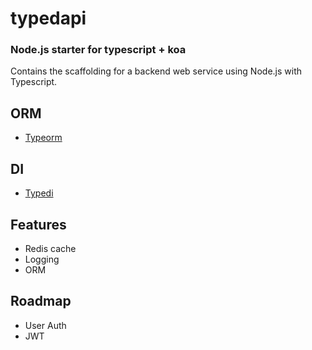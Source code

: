 # typedapi

### Node.js starter for typescript + koa

Contains the scaffolding for a backend web service using Node.js with Typescript.

## ORM
- [Typeorm](https://github.com/typeorm/typeorm) 

## DI
- [Typedi](https://github.com/typestack/typedi)

## Features
- Redis cache
- Logging
- ORM

## Roadmap
- User Auth
- JWT